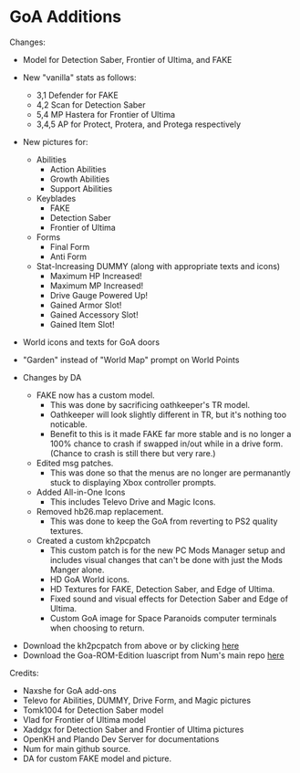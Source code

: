 # GoA Additions

Changes:
- Model for Detection Saber, Frontier of Ultima, and FAKE
- New "vanilla" stats as follows:
  - 3,1 Defender for FAKE
  - 4,2 Scan for Detection Saber
  - 5,4 MP Hastera for Frontier of Ultima
  - 3,4,5 AP for Protect, Protera, and Protega respectively
- New pictures for:
  - Abilities
    - Action Abilities
    - Growth Abilities
    - Support Abilities
  - Keyblades
    - FAKE
    - Detection Saber
    - Frontier of Ultima
  - Forms
    - Final Form
    - Anti Form
  - Stat-Increasing DUMMY (along with appropriate texts and icons)
    - Maximum HP Increased!
    - Maximum MP Increased!
    - Drive Gauge Powered Up!
    - Gained Armor Slot!
    - Gained Accessory Slot!
    - Gained Item Slot!
- World icons and texts for GoA doors
- "Garden" instead of "World Map" prompt on World Points



- Changes by DA
	- FAKE now has a custom model.
		- This was done by sacrificing oathkeeper's TR model.
		- Oathkeeper will look slightly different in TR, but it's nothing too noticable.
		- Benefit to this is it made FAKE far more stable and is no longer a 100% chance to crash 
		 if swapped in/out while in a drive form. (Chance to crash is still there but very rare.)
	- Edited msg patches.
		- This was done so that the menus are no longer are permanantly stuck to displaying Xbox controller prompts.
	- Added All-in-One Icons
		- This includes Televo Drive and Magic Icons.
	- Removed hb26.map replacement.
		- This was done to keep the GoA from reverting to PS2 quality textures.
	- Created a custom kh2pcpatch
		- This custom patch is for the new PC Mods Manager setup and includes 
		  visual changes that can't be done with just the Mods Manger alone.
		- HD GoA World icons. 
		- HD Textures for FAKE, Detection Saber, and Edge of Ultima.
		- Fixed sound and visual effects for Detection Saber and Edge of Ultima.
		- Custom GoA image for Space Paranoids computer terminals when choosing to return.



* Download the kh2pcpatch from above or by clicking [here](https://github.com/o0DemonBoy0o/GoA-ROM-Edition/raw/main/GoA-ROM-PC.kh2pcpatch)
* Download the Goa-ROM-Edition luascript from Num's main repo [here](https://github.com/KH2FM-Mods-Num/GoA-ROM-Edition/releases)



Credits:
- Naxshe for GoA add-ons
- Televo for Abilities, DUMMY, Drive Form, and Magic pictures
- Tomk1004 for Detection Saber model
- Vlad for Frontier of Ultima model
- Xaddgx for Detection Saber and Frontier of Ultima pictures
- OpenKH and Plando Dev Server for documentations
- Num for main github source.
- DA for custom FAKE model and picture.
